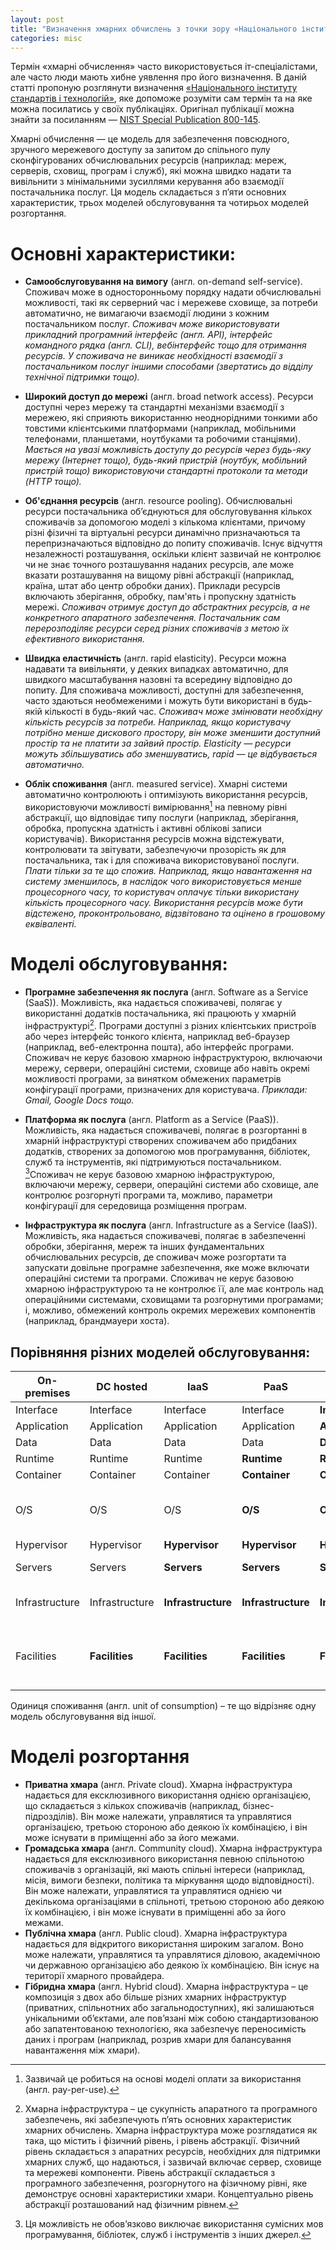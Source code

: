 ```yaml
---
layout: post
title: "Визначення хмарних обчислень з точки зору «Національного інституту стандартів і технологій» США"
categories: misc
---
```


Термін «хмарні обчислення» часто використовується іт-спеціалістами, але часто люди мають хибне уявлення про його визначення. В даній статті пропоную розглянути визначення [«Національного інституту стандартів і технологій»](https://uk.wikipedia.org/wiki/%D0%9D%D0%B0%D1%86%D1%96%D0%BE%D0%BD%D0%B0%D0%BB%D1%8C%D0%BD%D0%B8%D0%B9_%D1%96%D0%BD%D1%81%D1%82%D0%B8%D1%82%D1%83%D1%82_%D1%81%D1%82%D0%B0%D0%BD%D0%B4%D0%B0%D1%80%D1%82%D1%96%D0%B2_%D1%96_%D1%82%D0%B5%D1%85%D0%BD%D0%BE%D0%BB%D0%BE%D0%B3%D1%96%D1%97), яке допоможе розуміти сам термін та на яке можна посилатись у своїх публікаціях. Оригінал публікації можна знайти за посиланням — [NIST Special Publication 800-145](https://nvlpubs.nist.gov/nistpubs/Legacy/SP/nistspecialpublication800-145.pdf).

Хмарні обчислення — це модель для забезпечення повсюдного, зручного мережевого доступу за запитом до спільного пулу сконфігурованих обчислювальних ресурсів (наприклад: мереж, серверів, сховищ, програм і служб), які можна швидко надати та вивільнити з мінімальними зусиллями керування або взаємодії постачальника послуг. Ця модель складається з п’яти основних характеристик, трьох моделей обслуговування та чотирьох моделей розгортання.

# Основні характеристики:

- **Самообслуговування на вимогу** (англ. on-demand self-service). Споживач може в односторонньому порядку надати обчислювальні можливості, такі як серверний час і мережеве сховище, за потреби автоматично, не вимагаючи взаємодії людини з кожним постачальником послуг. *Споживач може використовувати прикладний програмний інтерфейс (англ. API), інтерфейс командного рядка (англ. CLI), вебінтерфейс тощо для отримання ресурсів. У споживача не виникає необхідності взаємодії з постачальником послуг іншими способами (звертатись до відділу технічної підтримки тощо).*

- **Широкий доступ до мережі** (англ. broad network access). Ресурси доступні через мережу та стандартні механізми взаємодії з мережею, які сприяють використанню неоднорідними тонкими або товстими клієнтськими платформами (наприклад, мобільними телефонами, планшетами, ноутбуками та робочими станціями). *Мається на увазі можливість доступу до ресурсів через будь-яку мережу (Інтернет тощо), будь-який пристрій (ноутбук, мобільний пристрій тощо) використовуючи стандартні протоколи та методи (HTTP тощо).*

- **Об'єднання ресурсів** (англ. resource pooling). Обчислювальні ресурси постачальника об’єднуються для обслуговування кількох споживачів за допомогою моделі з кількома клієнтами, причому різні фізичні та віртуальні ресурси динамічно призначаються та перепризначаються відповідно до попиту споживачів. Існує відчуття незалежності розташування, оскільки клієнт зазвичай не контролює чи не знає точного розташування наданих ресурсів, але може вказати розташування на вищому рівні абстракції (наприклад, країна, штат або центр обробки даних). Приклади ресурсів включають зберігання, обробку, пам'ять і пропускну здатність мережі. *Споживач отримує доступ до абстрактних ресурсів, а не конкретного апаратного забезпечення. Постачальник сам перерозподіляє ресурси серед різних споживачів з метою їх ефективного використання.*

- **Швидка еластичність** (англ. rapid elasticity). Ресурси можна надавати та вивільняти, у деяких випадках автоматично, для швидкого масштабування назовні та всередину відповідно до попиту. Для споживача можливості, доступні для забезпечення, часто здаються необмеженими і можуть бути використані в будь-якій кількості в будь-який час. *Споживач може змінювати необхідну кількість ресурсів за потреби. Наприклад, якщо користувачу потрібно менше дискового простору, він може зменшити доступний простір та не платити за зайвий простір. Elasticity — ресурси можуть збільшуватись або зменшуватись, rapid — це відбувається автоматично.*

- **Облік споживання** (англ. measured service). Хмарні системи автоматично контролюють і оптимізують використання ресурсів, використовуючи можливості вимірювання[^1] на певному рівні абстракції, що відповідає типу послуги (наприклад, зберігання, обробка, пропускна здатність і активні облікові записи користувачів). Використання ресурсів можна відстежувати, контролювати та звітувати, забезпечуючи прозорість як для постачальника, так і для споживача використовуваної послуги. *Плати тільки за те що спожив. Наприклад, якщо навантаження на систему зменшилось, в наслідок чого використовується менше процесорного часу, то користувач оплачує тільки використану кількість процесорного часу. Використання ресурсів може бути відстежено, проконтрольовано, відзвітовано та оцінено в грошовому еквіваленті.*

# Моделі обслуговування:

- **Програмне забезпечення як послуга** (англ. Software as a Service (SaaS)). Можливість, яка надається споживачеві, полягає у використанні додатків постачальника, які працюють у хмарній інфраструктурі[^2]. Програми доступні з різних клієнтських пристроїв або через інтерфейс тонкого клієнта, наприклад веб-браузер (наприклад, веб-електронна пошта), або інтерфейс програми. Споживач не керує базовою хмарною інфраструктурою, включаючи мережу, сервери, операційні системи, сховище або навіть окремі можливості програми, за винятком обмежених параметрів конфігурації програми, призначених для користувача. *Приклади: Gmail, Google Docs тощо.*

- **Платформа як послуга** (англ. Platform as a Service (PaaS)). Можливість, яка надається споживачеві, полягає в розгортанні в хмарній інфраструктурі створених споживачем або придбаних додатків, створених за допомогою мов програмування, бібліотек, служб та інструментів, які підтримуються постачальником. [^3]Споживач не керує базовою хмарною інфраструктурою, включаючи мережу, сервери, операційні системи або сховище, але контролює розгорнуті програми та, можливо, параметри конфігурації для середовища розміщення програм. 

- **Інфраструктура як послуга** (англ. Infrastructure as a Service (IaaS)). Можливість, яка надається споживачеві, полягає в забезпеченні обробки, зберігання, мереж та інших фундаментальних обчислювальних ресурсів, де споживач може розгортати та запускати довільне програмне забезпечення, яке може включати операційні системи та програми. Споживач не керує базовою хмарною інфраструктурою та не контролює її, але має контроль над операційними системами, сховищами та розгорнутими програмами; і, можливо, обмежений контроль окремих мережевих компонентів (наприклад, брандмауери хоста). 

## Порівняння різних моделей обслуговування:

| On-premises    | DC hosted      | IaaS               | PaaS               | SaaS               | Example                                    |
|----------------|----------------|--------------------|--------------------|--------------------|--------------------------------------------|
| Interface      | Interface      | Interface          | Interface          | **Interface**      |                                            |
| Application    | Application    | Application        | Application        | **Application**    |                                            |
| Data           | Data           | Data               | Data               | **Data**           |                                            |
| Runtime        | Runtime        | Runtime            | **Runtime**        | **Runtime**        | JRE etc.                                   |
| Container      | Container      | Container          | **Container**      | **Container**      | Docker etc.                                |
| O/S            | O/S            | O/S                | **O/S**            | **O/S**            | Linux, Windows, Mac OS X etc               |
| Hypervisor     | Hypervisor     | **Hypervisor**     | **Hypervisor**     | **Hypervisor**     |                                            |
| Servers        | Servers        | **Servers**        | **Servers**        | **Servers**        | Physical servers                           |
| Infrastructure | Infrastructure | **Infrastructure** | **Infrastructure** | **Infrastructure** | Storage, network etc.                      |
| Facilities     | **Facilities** | **Facilities**     | **Facilities**     | **Facilities**     | Building with power, air conditioning etc. |

Одиниця споживання (англ. unit of consumption) – те що відрізняє одну модель обслуговування від іншої.

# Моделі розгортання

- **Приватна хмара** (англ. Private cloud). Хмарна інфраструктура надається для ексклюзивного використання однією організацією, що складається з кількох споживачів (наприклад, бізнес-підрозділів). Він може належати, управлятися та управлятися організацією, третьою стороною або деякою їх комбінацією, і він може існувати в приміщенні або за його межами.
- **Громадська хмара** (англ. Community cloud). Хмарна інфраструктура надається для ексклюзивного використання певною спільнотою споживачів з організацій, які мають спільні інтереси (наприклад, місія, вимоги безпеки, політика та міркування щодо відповідності). Він може належати, управлятися та управлятися однією чи декількома організаціями в спільноті, третьою стороною або деякою їх комбінацією, і він може існувати в приміщенні або за його межами.
- **Публічна хмара** (англ. Public cloud). Хмарна інфраструктура надається для відкритого використання широким загалом. Воно може належати, управлятися та управлятися діловою, академічною чи державною організацією або деякою їх комбінацією. Він існує на території хмарного провайдера.
- **Гібридна хмара** (англ. Hybrid cloud). Хмарна інфраструктура – це композиція з двох або більше різних хмарних інфраструктур (приватних, спільнотних або загальнодоступних), які залишаються унікальними об’єктами, але пов’язані між собою стандартизованою або запатентованою технологією, яка забезпечує переносимість даних і програм (наприклад, розрив хмари для балансування навантаження між хмари).

[^1]: Зазвичай це робиться на основі моделі оплати за використання (англ. pay-per-use).

[^2]: Хмарна інфраструктура – це сукупність апаратного та програмного забезпечень, які забезпечують п’ять основних характеристик хмарних обчислень. Хмарна інфраструктура може розглядатися як така, що містить і фізичний рівень, і рівень абстракції. Фізичний рівень складається з апаратних ресурсів, необхідних для підтримки хмарних служб, що надаються, і зазвичай включає сервер, сховище та мережеві компоненти. Рівень абстракції складається з програмного забезпечення, розгорнутого на фізичному рівні, яке демонструє основні характеристики хмари. Концептуально рівень абстракції розташований над фізичним рівнем.

[^3]: Ця можливість не обов’язково виключає використання сумісних мов програмування, бібліотек, служб і інструментів з інших джерел.
